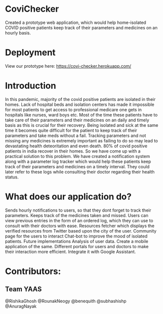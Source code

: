 # CoviChecker

Created a prototype web application, which would help home-isolated COVID positive patients keep track of their parameters and medicines on an hourly basis.

# Deployment
View our prototype here: https://covi-checker.herokuapp.com/

# Introduction
In this pandemic, majority of the covid positive patients are isolated in their homes. Lack of hospital beds and isolation centers has made it impossible for most patients to get access to professional medicare one gets in hospitals like nurses, ward boys etc. Most of the time these patients have to take care of their parameters and their medicines on an daily and timely basis as this is crucial for their recovery. Being isolated and sick at the same time it becomes quite difficult for the patient to keep track of their parameters and take meds without a fail. Tracking parameters and not missing any medicines is extremely important as failing to do so may lead to devastating health deteoritation and even death. 80% of covid positive patients in india recover in their homes. So we have come up with a practical solution to this problem. We have created a notification system along with a parameter log tracker which would help these patients keep track of their parameters and medicines on a timely interval. They could later refer to these logs while consulting their doctor regarding their health status.

# What does our application do?
Sends hourly notifications to users, so that they dont forget to track their parameters.
Keeps track of the medicines taken and missed.
Users can view previous entries in the form of an ordered log, which they can use to consult with their doctors with ease.
Resources fetcher which displays the verified resources from Twitter based upon the city of the user.
Community page for the users to interact
Chat-bot to improve the mood of isolated patients.
Future implementations
Analysis of user data.
Create a mobile application of the same.
Different portals for users and doctors to make their interaction more efficient.
Integrate it with Google Assistant.


# Contributors:
## Team YAAS
@RishikaGhosh @RounakNeogy @benequith @subhashishp @AnuragNayak
